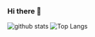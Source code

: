 ### Hi there 👋
![github stats](https://github-readme-stats.vercel.app/api?username=Braineanear&show_icons=true&theme=dark)
![Top Langs](https://github-readme-stats.vercel.app/api/top-langs/?username=Braineanear)

